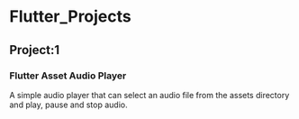 # Flutter_Projects

## Project:1 
### Flutter Asset Audio Player
A simple audio player that can select an audio file from the assets directory and play, pause and stop audio.
